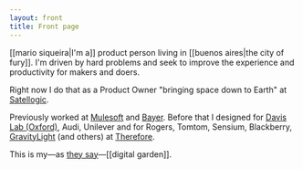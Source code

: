 ```yaml
---
layout: front
title: Front page   
---
```

[[mario siqueira|I'm a]] product person living in [[buenos aires|the city of fury]]. I'm driven by hard problems and seek to improve the experience and productivity for makers and doers.

Right now I do that as a Product Owner "bringing space down to Earth" at [Satellogic](http://satellogic.com). 

Previously worked at [Mulesoft](http://mulesoft.com) and [Bayer](https://www.cropscience.bayer.com/). Before that I designed for [Davis Lab (Oxford)](https://davislab-oxford.org/see-lit-in-action-2/), Audi, Unilever and for Rogers, Tomtom, Sensium, Blackberry, [GravityLight](https://deciwatt.global/gravitylight) (and others) at [Therefore](https://www.therefore.com/).

This is my&mdash;as [they say](https://twitter.com/Mappletons/status/1250532315459194880)&mdash;[[digital garden]].
